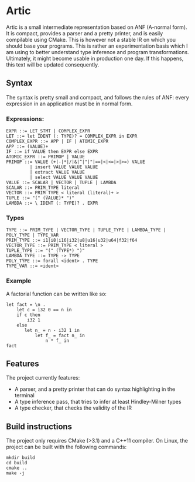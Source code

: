 # Artic

Artic is a small intermediate representation based on ANF (A-normal form).
It is compact, provides a parser and a pretty printer, and is easily compilable using CMake.
This is however not a stable IR on which you should base your programs.
This is rather an experimentation basis which I am using to better understand type inference and program transformations.
Ultimately, it might become usable in production one day. If this happens, this text will be updated consequently.

## Syntax

The syntax is pretty small and compact, and follows the rules of ANF: every expression in an application must be in normal form.

### Expressions:

    EXPR ::= LET_STMT | COMPLEX_EXPR
    LET ::= let IDENT (: TYPE)? = COMPLEX_EXPR in EXPR
    COMPLEX_EXPR ::= APP | IF | ATOMIC_EXPR
    APP ::= (VALUE)+
    IF ::= if VALUE then EXPR else EXPR
    ATOMIC_EXPR ::= PRIMOP | VALUE
    PRIMOP ::= VALUE (+|-|*|/|&|^|"|"|==|<|<=|>|>=) VALUE
             | insert VALUE VALUE VALUE
             | extract VALUE VALUE
             | select VALUE VALUE VALUE
    VALUE ::= SCALAR | VECTOR | TUPLE | LAMBDA
    SCALAR ::= PRIM_TYPE literal
    VECTOR ::= PRIM_TYPE < literal (literal)+ >
    TUPLE ::= "(" (VALUE)* ")"
    LAMBDA ::= \ IDENT (: TYPE)? . EXPR
    
### Types

    TYPE ::= PRIM_TYPE | VECTOR_TYPE | TUPLE_TYPE | LAMBDA_TYPE | POLY_TYPE | TYPE_VAR
    PRIM_TYPE ::= i1|i8|i16|i32|u8|u16|u32|u64|f32|f64
    VECTOR_TYPE ::= PRIM_TYPE < literal >
    TUPLE_TYPE ::= "(" (TYPE*) ")"
    LAMBDA_TYPE ::= TYPE -> TYPE
    POLY_TYPE ::= forall <ident> . TYPE
    TYPE_VAR ::= <ident>
    
### Example

A factorial function can be written like so:

    let fact = \n . 
        let c = i32 0 == n in 
        if c then
            i32 1
        else
           let n_ = n - i32 1 in 
               let f_ = fact n_ in 
                   n * f_ in 
    fact
    
## Features

The project currently features:

- A parser, and a pretty printer that can do syntax highlighting in the terminal
- A type inference pass, that tries to infer at least Hindley-Milner types
- A type checker, that checks the validity of the IR
    
## Build instructions

The project only requires CMake (>3.1) and a C++11 compiler. On Linux, the project can be built with the following commands:

    mkdir build
    cd build
    cmake ..
    make -j
